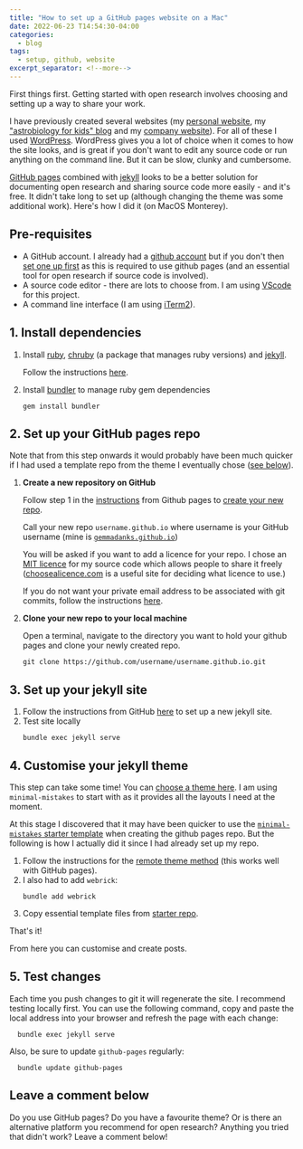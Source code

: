 ```yaml
---
title: "How to set up a GitHub pages website on a Mac"
date: 2022-06-23 T14:54:30-04:00
categories:
  - blog
tags:
  - setup, github, website
excerpt_separator: <!--more-->
---
```


First things first. Getting started with open research involves choosing and setting up a way to share your work.

I have previously created several websites (my [personal website][gemma-danks], my ["astrobiology for kids" blog][pale-blue-marbles] and my [company website][octofox]). For all of these I used [WordPress][wordpress]. WordPress gives you a lot of choice when it comes to how the site looks, and is great if you don't want to edit any source code or run anything on the command line. But it can be slow, clunky and cumbersome.

[GitHub pages][github-pages] combined with [jekyll][jekyll] looks to be a better solution for documenting open research and sharing source code more easily - and it's free. It didn't take long to set up (although changing the theme was some additional work). Here's how I did it (on MacOS Monterey).

## Pre-requisites
- A GitHub account. I already had a [github account][github-gemmadanks] but if you don't then [set one up first][github] as this is required to use github pages (and an essential tool for open research if source code is involved).
- A source code editor - there are lots to choose from. I am using [VScode][vscode] for this project.
- A command line interface (I am using [iTerm2][iterm2]).

## 1. Install dependencies
1. Install [ruby][ruby], [chruby][chruby] (a package that manages ruby versions) and [jekyll][jekyll].
   
   Follow the instructions [here][chruby-instructions].

2. Install [bundler][bundler] to manage ruby gem dependencies
    ```
    gem install bundler
    ```

## 2. Set up your GitHub pages repo

Note that from this step onwards it would probably have been much quicker if I had used a template repo from the theme I eventually chose ([see below](#4-customise-jekyll-theme)).

1. **Create a new repository on GitHub**

   Follow step 1 in the [instructions][github-pages] from Github pages to [create your new repo][github-new]. 
   
   Call your new repo `username.github.io` where username is your GitHub username (mine is [`gemmadanks.github.io`][github-pages-gemmadanks]) 
   
   You will be asked if you want to add a licence for your repo. I chose an [MIT licence][mit-licence] for my source code which allows people to share it freely ([choosealicence.com][choose-a-licence] is a useful site for deciding what licence to use.)

   If you do not want your private email address to be associated with git commits, follow the instructions [here][github-private-email].
2. **Clone your new repo to your local machine** 
   
   Open a terminal, navigate to the directory you want to hold your github pages and clone your newly created repo.
   ```
   git clone https://github.com/username/username.github.io.git
   ```

## 3. Set up your jekyll site
1. Follow the instructions from GitHub [here][jekyll-site-instructions] to set up a new jekyll site.
1. Test site locally
   ```
   bundle exec jekyll serve
   ```

## 4. Customise your jekyll theme
This step can take some time! You can [choose a theme here][jekyll-theme]. I am using `minimal-mistakes` to start with as it provides all the layouts I need at the moment.

At this stage I discovered that it may have been quicker to use the [`minimal-mistakes` starter template][minimal-mistakes-starter-template] when creating the github pages repo. But the following is how I actually did it since I had already set up my repo.

1. Follow the instructions for the [remote theme method][minimal-mistakes-remote-theme] (this works well with GitHub pages).
1. I also had to add `webrick`:
   ```
   bundle add webrick
   ```
1. Copy essential template files from [starter repo][minimal-mistakes-starter-repo].

That's it! 

From here you can customise and create posts. 

## 5. Test changes
Each time you push changes to git it will regenerate the site. I recommend testing locally first. You can use the following command, copy and paste the local address into your browser and refresh the page with each change:
   ```
     bundle exec jekyll serve
   ```

Also, be sure to update `github-pages` regularly:
   ```
     bundle update github-pages
   ```

## Leave a comment below

Do you use GitHub pages? Do you have a favourite theme? Or is there an alternative platform you recommend for open research? Anything you tried that didn't work? Leave a comment below!

[bundler]: https://bundler.io/
[choose-a-licence]: https://choosealicense.com/
[chruby]: https://github.com/postmodern/chruby
[chruby-instructions]: https://jekyllrb.com/docs/installation/macos/
[gemma-danks]: https://www.gemmadanks.com
[github]: https://github.com/
[github-gemmadanks]: https://github.com/gemmadanks
[github-new]: https://github.com/new
[github-pages]: https://pages.github.com/
[github-pages-gemmadanks]: https://github.com/gemmadanks/gemmadanks.github.io
[github-private-email]: https://docs.github.com/en/account-and-profile/setting-up-and-managing-your-personal-account-on-github/managing-email-preferences/setting-your-commit-email-address
[iterm2]: https://iterm2.com/
[jekyll]: https://jekyllrb.com/
[jekyll-site-instructions]: https://docs.github.com/en/pages/setting-up-a-github-pages-site-with-jekyll/creating-a-github-pages-site-with-jekyll#creating-your-sites
[jekyll-theme]: http://jekyllrb.com/docs/themes/
[minimal-mistakes]: https://mmistakes.github.io/minimal-mistakes/docs/quick-start-guide/
[minimal-mistakes-remote-theme]: https://mmistakes.github.io/minimal-mistakes/docs/quick-start-guide/#remote-theme-method
[minimal-mistakes-starter-repo]: https://github.com/mmistakes/minimal-mistakes
[minimal-mistakes-starter-template]: https://github.com/mmistakes/mm-github-pages-starter/generate
[mit-licence]: https://github.com/gemmadanks/gemmadanks.github.io/blob/main/LICENSE
[octofox]: https://www.octofox.ai
[pale-blue-marbles]: https://www.palebluemarbles.com
[ruby]: https://www.ruby-lang.org/en/
[vscode]: https://code.visualstudio.com/
[wordpress]: https://wordpress.com/
